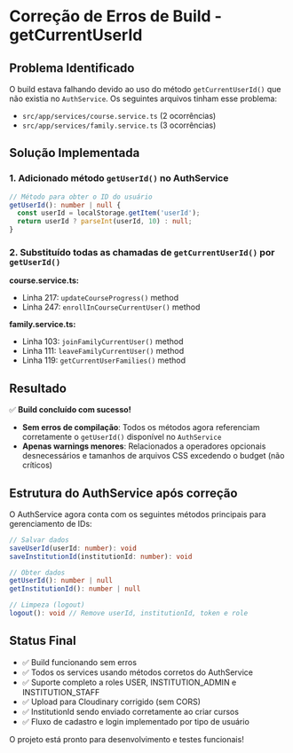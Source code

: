 # Correção de Erros de Build - getCurrentUserId

## Problema Identificado

O build estava falhando devido ao uso do método `getCurrentUserId()` que não existia no `AuthService`. Os seguintes arquivos tinham esse problema:

- `src/app/services/course.service.ts` (2 ocorrências)
- `src/app/services/family.service.ts` (3 ocorrências)

## Solução Implementada

### 1. Adicionado método `getUserId()` no AuthService

```typescript
// Método para obter o ID do usuário
getUserId(): number | null {
  const userId = localStorage.getItem('userId');
  return userId ? parseInt(userId, 10) : null;
}
```

### 2. Substituído todas as chamadas de `getCurrentUserId()` por `getUserId()`

**course.service.ts:**

- Linha 217: `updateCourseProgress()` method
- Linha 247: `enrollInCourseCurrentUser()` method

**family.service.ts:**

- Linha 103: `joinFamilyCurrentUser()` method
- Linha 111: `leaveFamilyCurrentUser()` method
- Linha 119: `getCurrentUserFamilies()` method

## Resultado

✅ **Build concluído com sucesso!**

- **Sem erros de compilação**: Todos os métodos agora referenciam corretamente o `getUserId()` disponível no `AuthService`
- **Apenas warnings menores**: Relacionados a operadores opcionais desnecessários e tamanhos de arquivos CSS excedendo o budget (não críticos)

## Estrutura do AuthService após correção

O AuthService agora conta com os seguintes métodos principais para gerenciamento de IDs:

```typescript
// Salvar dados
saveUserId(userId: number): void
saveInstitutionId(institutionId: number): void

// Obter dados
getUserId(): number | null
getInstitutionId(): number | null

// Limpeza (logout)
logout(): void // Remove userId, institutionId, token e role
```

## Status Final

- ✅ Build funcionando sem erros
- ✅ Todos os services usando métodos corretos do AuthService
- ✅ Suporte completo a roles USER, INSTITUTION_ADMIN e INSTITUTION_STAFF
- ✅ Upload para Cloudinary corrigido (sem CORS)
- ✅ InstitutionId sendo enviado corretamente ao criar cursos
- ✅ Fluxo de cadastro e login implementado por tipo de usuário

O projeto está pronto para desenvolvimento e testes funcionais!
